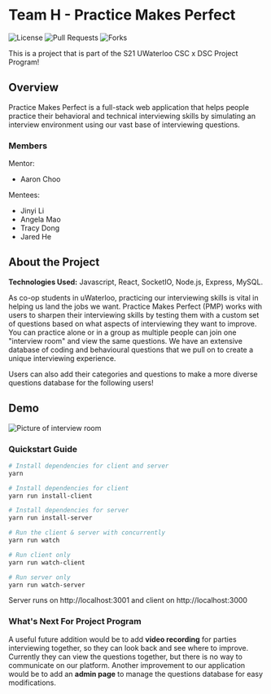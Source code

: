 # Team H - Practice Makes Perfect

![License](https://img.shields.io/github/license/angela-mao/Practice-Makes-Perfect?style=flat-square)
![Pull Requests](https://img.shields.io/github/issues-pr-raw/angela-mao/Practice-Makes-Perfect?style=flat-square)
![Forks](https://img.shields.io/github/forks/angela-mao/Practice-Makes-Perfect?style=social)

This is a project that is part of the S21 UWaterloo CSC x DSC Project Program!

## Overview

Practice Makes Perfect is a full-stack web application that helps people practice their behavioral and technical interviewing skills by simulating an interview environment using our vast base of interviewing questions.

### Members

Mentor:

- Aaron Choo

Mentees:

- Jinyi Li
- Angela Mao
- Tracy Dong
- Jared He

## About the Project

**Technologies Used:** Javascript, React, SocketIO, Node.js, Express, MySQL.

As co-op students in uWaterloo, practicing our interviewing skills is vital in helping us land the jobs we want. Practice Makes Perfect (PMP) works with users to sharpen their interviewing skills by testing them with a custom set of questions based on what aspects of interviewing they want to improve. You can practice alone or in a group as multiple people can join one "interview room" and view the same questions. We have an extensive database of coding and behavioural questions that we pull on to create a unique interviewing experience.

Users can also add their categories and questions to make a more diverse questions database for the following users!

## Demo

![Picture of interview room](./images/interviewRoom)

### Quickstart Guide

```bash
# Install dependencies for client and server
yarn

# Install dependencies for client
yarn run install-client

# Install dependencies for server
yarn run install-server

# Run the client & server with concurrently
yarn run watch

# Run client only
yarn run watch-client

# Run server only
yarn run watch-server

```

Server runs on http://localhost:3001 and client on http://localhost:3000

### What's Next For Project Program

A useful future addition would be to add **video recording** for parties interviewing together, so they can look back and see where to improve. Currently they can view the questions together, but there is no way to communicate on our platform. Another improvement to our application would be to add an **admin page** to manage the questions database for easy modifications.

